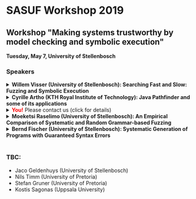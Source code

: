 # SASUF Workshop 2019

## Workshop "Making systems trustworthy by model checking and symbolic execution"

**Tuesday, May 7, University of Stellenbosch**

### Speakers

<details>
  <summary>
<b>Willem Visser (University of Stellenbosch): Searching Fast and Slow: Fuzzing and Symbolic Execution</b>
  </summary>
Abstract: </br>
The past few years a number of research groups built tools where they combined fuzzing and symbolic execution, and in this talk we will discuss yet another case. The combination of these two technologies for bug finding is a no-brainer: fuzzing covers lots of cases with very little effort, but can get stuck generating inputs to highly constrained behaviours, for which symbolic execution is good. What makes our approach (COASTAL) somewhat unique is that it uses concolic execution rather than classic symbolic execution and that the fuzzer and the concolic execution were built into the same framework, from scratch (in other words it is not two existing tools that are being combined). In this talk we will discuss the design decisions, the integrated architecture and show some examples.
</details>

<details>
<summary><b>Cyrille Artho (KTH Royal Institute of Technology): Java Pathfinder and some of its applications</b>
  </summary>
  Abstract: </br>
  This talk gives an overview of Java Pathfinder and then presents the case study "Verifying Nested Lock Priority Inheritance in RTEMS with Java Pathfinder". That work analyzes a Java model of the priority inheritance protocol for mutual exclusion, as implemented in the RTEMS open-source real-time operating system. We verified this model using Java Pathfinder to detect potential data races, deadlocks, and priority inversions. JPF detected a known bug in the RTEMS implementation, which we modified along with the Java model. Verification of the modified model showed the absence of data races, deadlocks, and established nine protocol-specific correctness properties.
</details>

<details>
  <summary><font color="red"><b>You!</b></font> Please contact us (click for details)</summary>
  We encourage researchers and students to give a presentation on their own work related to model checking and symbolic execution. Please e-mail <tt>artho</tt> (at) <tt>kth.se</tt> with your name and the title and duration of your presentation to register. Short presentation don't need an abstract.
</details>
  
<details>
  <summary><b>Moeketsi Raselimo (University of Stellenbosch): An Empirical Comparison of Systematic and Random Grammar-based Fuzzing</b></summary>
</details>
  
   
<details>
  <summary><b>Bernd Fischer (University of Stellenbosch): Systematic Generation of Programs with Guaranteed Syntax Errors</b></summary>
</details>

<br/>

### TBC:

* Jaco Geldenhuys (University of Stellenbosch)
* Nils Timm (University of Pretoria)
* Stefan Gruner (University of Pretoria)
* Kostis Sagonas (Uppsala University)
